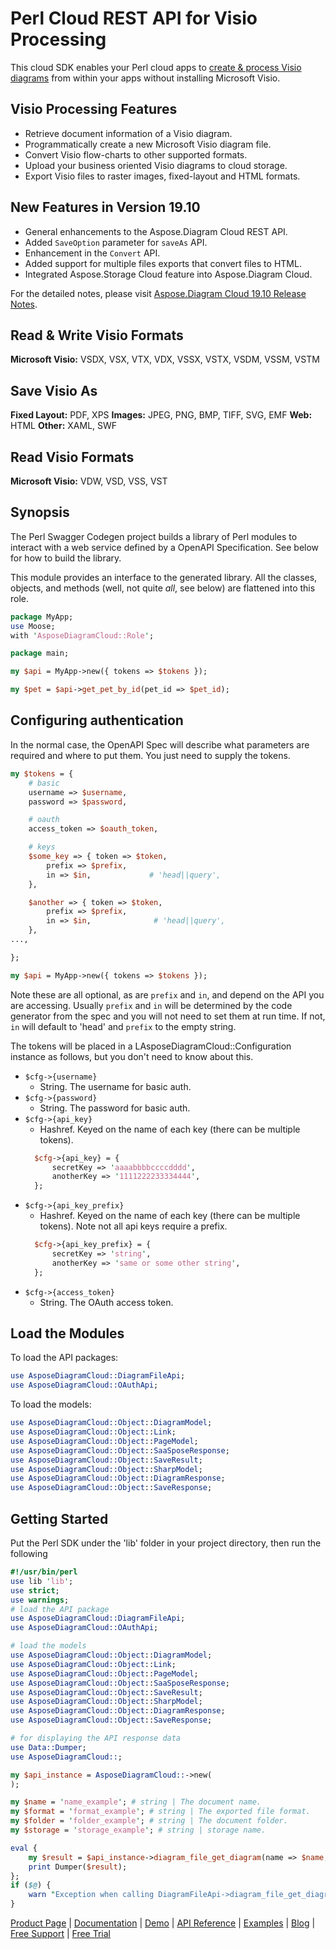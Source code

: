 # Perl Cloud REST API for Visio Processing

This cloud SDK enables your Perl cloud apps to [create & process Visio diagrams](https://products.aspose.cloud/diagram/perl) from within your apps without installing Microsoft Visio.

## Visio Processing Features

- Retrieve document information of a Visio diagram.
- Programmatically create a new Microsoft Visio diagram file.
- Convert Visio flow-charts to other supported formats.
- Upload your business oriented Visio diagrams to cloud storage.
- Export Visio files to raster images, fixed-layout and HTML formats.

## New Features in Version 19.10

- General enhancements to the Aspose.Diagram Cloud REST API.
- Added `SaveOption` parameter for `saveAs` API.
- Enhancement in the `Convert` API.
- Added support for multiple files exports that convert files to HTML.
- Integrated Aspose.Storage Cloud feature into Aspose.Diagram Cloud.

For the detailed notes, please visit [Aspose.Diagram Cloud 19.10 Release Notes](https://docs.aspose.cloud/display/diagramcloud/Aspose.Diagram+Cloud+19.10+Release+Notes).

## Read & Write Visio Formats

**Microsoft Visio:** VSDX, VSX, VTX, VDX, VSSX, VSTX, VSDM, VSSM, VSTM

## Save Visio As

**Fixed Layout:** PDF, XPS
**Images:** JPEG, PNG, BMP, TIFF, SVG, EMF
**Web:** HTML
**Other:** XAML, SWF

## Read Visio Formats

**Microsoft Visio:** VDW, VSD, VSS, VST

## Synopsis

The Perl Swagger Codegen project builds a library of Perl modules to interact with a web service defined by a OpenAPI Specification. See below for how to build the library.

This module provides an interface to the generated library. All the classes, objects, and methods (well, not quite *all*, see below) are flattened into this role.

```perl
package MyApp;
use Moose;
with 'AsposeDiagramCloud::Role';

package main;

my $api = MyApp->new({ tokens => $tokens });

my $pet = $api->get_pet_by_id(pet_id => $pet_id);
```

## Configuring authentication

In the normal case, the OpenAPI Spec will describe what parameters are required and where to put them. You just need to supply the tokens.

```perl
my $tokens = {
    # basic
    username => $username,
    password => $password,

    # oauth
    access_token => $oauth_token,

    # keys
    $some_key => { token => $token,
        prefix => $prefix,
        in => $in,             # 'head||query',
    },

    $another => { token => $token,
        prefix => $prefix,
        in => $in,              # 'head||query',
    },
...,

};

my $api = MyApp->new({ tokens => $tokens });
```

Note these are all optional, as are `prefix` and `in`, and depend on the API you are accessing. Usually `prefix` and `in` will be determined by the code generator from the spec and you will not need to set them at run time. If not, `in` will default to 'head' and `prefix` to the empty string.

The tokens will be placed in a LAsposeDiagramCloud::Configuration instance as follows, but you don't need to know about this.

- `$cfg->{username}`
  - String. The username for basic auth.
- `$cfg->{password}`
  - String. The password for basic auth.
- `$cfg->{api_key}`
  - Hashref. Keyed on the name of each key (there can be multiple tokens).
  ```perl
    $cfg->{api_key} = {
        secretKey => 'aaaabbbbccccdddd',
        anotherKey => '1111222233334444',
    };
  ```
- `$cfg->{api_key_prefix}`
  - Hashref. Keyed on the name of each key (there can be multiple tokens). Note not all api keys require a prefix.
  ```perl
    $cfg->{api_key_prefix} = {
        secretKey => 'string',
        anotherKey => 'same or some other string',
    };
  ```
- `$cfg->{access_token}`
  - String. The OAuth access token.

## Load the Modules

To load the API packages:

```perl
use AsposeDiagramCloud::DiagramFileApi;
use AsposeDiagramCloud::OAuthApi;
```

To load the models:

```perl
use AsposeDiagramCloud::Object::DiagramModel;
use AsposeDiagramCloud::Object::Link;
use AsposeDiagramCloud::Object::PageModel;
use AsposeDiagramCloud::Object::SaaSposeResponse;
use AsposeDiagramCloud::Object::SaveResult;
use AsposeDiagramCloud::Object::SharpModel;
use AsposeDiagramCloud::Object::DiagramResponse;
use AsposeDiagramCloud::Object::SaveResponse;
```

## Getting Started

Put the Perl SDK under the 'lib' folder in your project directory, then run the following

```perl
#!/usr/bin/perl
use lib 'lib';
use strict;
use warnings;
# load the API package
use AsposeDiagramCloud::DiagramFileApi;
use AsposeDiagramCloud::OAuthApi;

# load the models
use AsposeDiagramCloud::Object::DiagramModel;
use AsposeDiagramCloud::Object::Link;
use AsposeDiagramCloud::Object::PageModel;
use AsposeDiagramCloud::Object::SaaSposeResponse;
use AsposeDiagramCloud::Object::SaveResult;
use AsposeDiagramCloud::Object::SharpModel;
use AsposeDiagramCloud::Object::DiagramResponse;
use AsposeDiagramCloud::Object::SaveResponse;

# for displaying the API response data
use Data::Dumper;
use AsposeDiagramCloud::;

my $api_instance = AsposeDiagramCloud::->new(
);

my $name = 'name_example'; # string | The document name.
my $format = 'format_example'; # string | The exported file format.
my $folder = 'folder_example'; # string | The document folder.
my $storage = 'storage_example'; # string | storage name.

eval {
    my $result = $api_instance->diagram_file_get_diagram(name => $name, format => $format, folder => $folder, storage => $storage);
    print Dumper($result);
};
if ($@) {
    warn "Exception when calling DiagramFileApi->diagram_file_get_diagram: $@\n";
}
```

[Product Page](https://products.aspose.cloud/diagram/perl) | [Documentation](https://docs.aspose.cloud/display/diagramcloud/Home) | [Demo](https://products.aspose.app/diagram/family) | [API Reference](https://apireference.aspose.cloud/diagram/) | [Examples](https://github.com/aspose-diagram-cloud/aspose-diagram-cloud-perl) | [Blog](https://blog.aspose.cloud/category/diagram/) | [Free Support](https://forum.aspose.cloud/c/diagram) | [Free Trial](https://dashboard.aspose.cloud/#/apps)
